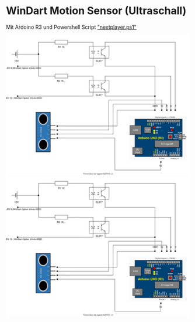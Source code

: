 # WinDart Motion Sensor (Ultraschall)

Mit Ardoino R3 und Powershell Script ["nextplayer.ps1"](https://git.bawe.eu/bastian/windartoverlay/blob/master/nextplayer.ps1)


![Schaltung](./Schaltung.svg)
![Semantic description of image](/Schaltung.svg "Image Title")


